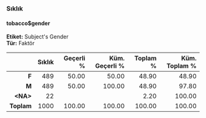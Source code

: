 ### Sıklık  
#### tobacco$gender  
**Etiket:** Subject's Gender  
**Tür:** Faktör  

|     &nbsp; | Sıklık | Geçerli % | Küm. Geçerli % | Toplam % | Küm. Toplam % |
|-----------:|-------:|----------:|---------------:|---------:|--------------:|
|      **F** |    489 |     50.00 |          50.00 |    48.90 |         48.90 |
|      **M** |    489 |     50.00 |         100.00 |    48.90 |         97.80 |
| **\<NA\>** |     22 |           |                |     2.20 |        100.00 |
| **Toplam** |   1000 |    100.00 |         100.00 |   100.00 |        100.00 |

